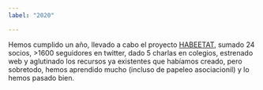 ```yaml
---
label: "2020"

---
```

Hemos cumplido un año, llevado a cabo el proyecto [HABEETAT](http://www.abejassilvestres.es/habeetat.html), sumado 24 socios, >1600 seguidores en twitter, dado 5 charlas en colegios, estrenado web y aglutinado los recursos ya existentes que habíamos creado, pero sobretodo, hemos aprendido mucho (incluso de papeleo asociacionil) y lo hemos pasado bien.